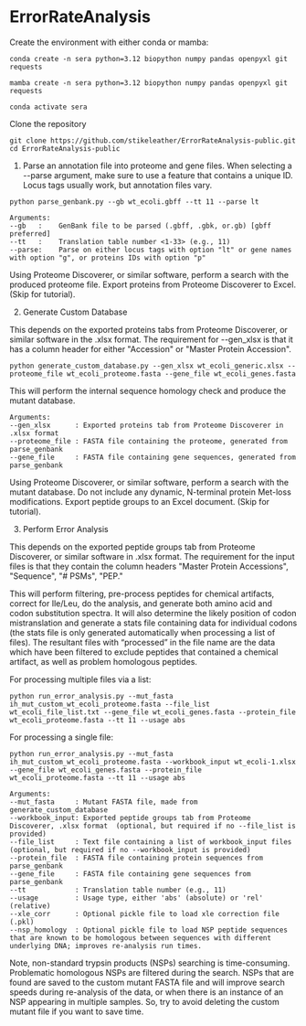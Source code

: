 # ErrorRateAnalysis

Create the environment with either conda or mamba:

```
conda create -n sera python=3.12 biopython numpy pandas openpyxl git requests
```
```
mamba create -n sera python=3.12 biopython numpy pandas openpyxl git requests
```
```
conda activate sera
```
Clone the repository
```
git clone https://github.com/stikeleather/ErrorRateAnalysis-public.git
cd ErrorRateAnalysis-public
```

1) Parse an annotation file into proteome and gene files. When selecting a --parse argument, make sure to use a feature that contains a unique ID. Locus tags usually work, but annotation files vary.

```
python parse_genbank.py --gb wt_ecoli.gbff --tt 11 --parse lt
```
```
Arguments:
--gb   :    GenBank file to be parsed (.gbff, .gbk, or.gb) [gbff preferred]
--tt   :    Translation table number <1-33> (e.g., 11)
--parse:    Parse on either locus tags with option "lt" or gene names with option "g", or proteins IDs with option "p"
```

Using Proteome Discoverer, or similar software, perform a search with the produced proteome file. Export proteins from Proteome Discoverer to Excel. (Skip for tutorial).


2) Generate Custom Database

This depends on the exported proteins tabs from Proteome Discoverer, or similar software in the .xlsx format. The requirement for --gen_xlsx is that it has a column header for either "Accession" or "Master Protein Accession".

```
python generate_custom_database.py --gen_xlsx wt_ecoli_generic.xlsx --proteome_file wt_ecoli_proteome.fasta --gene_file wt_ecoli_genes.fasta
```

This will perform the internal sequence homology check and produce the mutant database.

```
Arguments:
--gen_xlsx      : Exported proteins tab from Proteome Discoverer in .xlsx format
--proteome_file : FASTA file containing the proteome, generated from parse_genbank
--gene_file     : FASTA file containing gene sequences, generated from parse_genbank
```

Using Proteome Discoverer, or similar software, perform a search with the mutant database. Do not include any dynamic, N-terminal protein Met-loss modifications. Export peptide groups to an Excel document. (Skip for tutorial).


3) Perform Error Analysis

This depends on the exported peptide groups tab from Proteome Discoverer, or similar software in .xlsx format. The requirement for the input files is that they contain the column headers "Master Protein Accessions", "Sequence", "# PSMs", "PEP."

This will perform filtering, pre-process peptides for chemical artifacts, correct for Ile/Leu, do the analysis, and generate both amino acid and codon substitution spectra. It will also determine the likely position of codon mistranslation and generate a stats file containing data for individual codons (the stats file is only generated automatically when processing a list of files). The resultant files with “processed” in the file name are the data which have been filtered to exclude peptides that contained a chemical artifact, as well as problem homologous peptides.

For processing multiple files via a list:

```
python run_error_analysis.py --mut_fasta ih_mut_custom_wt_ecoli_proteome.fasta --file_list wt_ecoli_file_list.txt --gene_file wt_ecoli_genes.fasta --protein_file wt_ecoli_proteome.fasta --tt 11 --usage abs
```

For processing a single file:

```
python run_error_analysis.py --mut_fasta ih_mut_custom_wt_ecoli_proteome.fasta --workbook_input wt_ecoli-1.xlsx --gene_file wt_ecoli_genes.fasta --protein_file wt_ecoli_proteome.fasta --tt 11 --usage abs
```
```
Arguments:
--mut_fasta     : Mutant FASTA file, made from generate_custom_database
--workbook_input: Exported peptide groups tab from Proteome Discoverer, .xlsx format  (optional, but required if no --file_list is provided)
--file_list     : Text file containing a list of workbook_input files (optional, but required if no --workbook_input is provided)
--protein_file  : FASTA file containing protein sequences from parse_genbank
--gene_file     : FASTA file containing gene sequences from parse_genbank
--tt            : Translation table number (e.g., 11) 
--usage         : Usage type, either 'abs' (absolute) or 'rel' (relative)
--xle_corr      : Optional pickle file to load xle correction file (.pkl)
--nsp_homology  : Optional pickle file to load NSP peptide sequences that are known to be homologous between sequences with different underlying DNA; improves re-analysis run times.
```

Note, non-standard trypsin products (NSPs) searching is time-consuming. Problematic homologous NSPs are filtered during the search. NSPs that are found are saved to the custom mutant FASTA file and will improve search speeds during re-analysis of the data, or when there is an instance of an NSP appearing in multiple samples. So, try to avoid deleting the custom mutant file if you want to save time.
